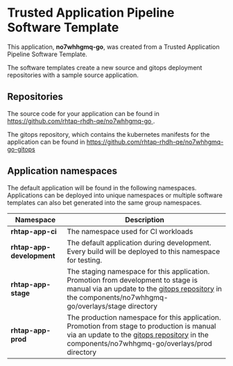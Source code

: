 # Trusted Application Pipeline Software Template

This application, **no7whhgmq-go**, was created from a Trusted Application Pipeline Software Template.

The software templates create a new source and gitops deployment repositories with a sample source application. 

## Repositories

The source code for your application can be found in [https://github.com/rhtap-rhdh-qe/no7whhgmq-go ](https://github.com/rhtap-rhdh-qe/no7whhgmq-go ).
 
The gitops repository, which contains the kubernetes manifests for the application can be found in 
[https://github.com/rhtap-rhdh-qe/no7whhgmq-go-gitops ](https://github.com/rhtap-rhdh-qe/no7whhgmq-go-gitops ) 

## Application namespaces 

The default application will be found in the following namespaces. Applications can be deployed into unique namespaces or multiple software templates can also bet generated into the same group namespaces.  

|  Namespace   |  Description   |  
| -------- | -------- |
| **rhtap-app-ci** | The namespace used for CI workloads |
| **rhtap-app-development** | The default application during development. Every build will be deployed to this namespace for testing. |
| **rhtap-app-stage** | The staging namespace for this application. Promotion from development to stage is manual via an update to the [gitops repository](https://github.com/rhtap-rhdh-qe/no7whhgmq-go-gitops ) in the components/no7whhgmq-go/overlays/stage directory |
| **rhtap-app-prod** | The production namespace for this application. Promotion from stage to production is manual via an update to the [gitops repository](https://github.com/rhtap-rhdh-qe/no7whhgmq-go-gitops ) in the components/no7whhgmq-go/overlays/prod directory |